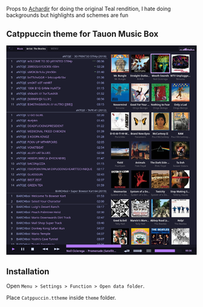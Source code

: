 Props to [Achardir](https://github.com/Achardir) for doing the original Teal rendition, I hate doing backgrounds but highlights and schemes are fun

## Catppuccin theme for Tauon Music Box

![preview](Catppuccin_Mauve_Tauon.png)

## Installation
Open `Menu > Settings > Function > Open data folder`.

Place `Catppuccin.ttheme` inside `theme` folder.
